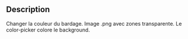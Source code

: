 ## Description

Changer la couleur du bardage.
Image .png avec zones transparente.
Le color-picker colore le background.

